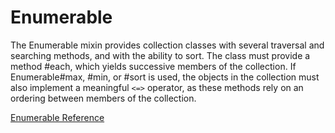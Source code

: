 # Enumerable

The Enumerable mixin provides collection classes with several traversal and
searching methods, and with the ability to sort. The class must provide a
method #each, which yields successive members of the collection. If
Enumerable#max, #min, or #sort is used, the objects in the collection must
also implement a meaningful `<=>` operator, as these methods rely on an
ordering between members of the collection.

[Enumerable Reference](https://ruby-doc.org/core-2.7.0/Enumerable.html)
